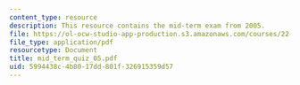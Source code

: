```yaml
---
content_type: resource
description: This resource contains the mid-term exam from 2005.
file: https://ol-ocw-studio-app-production.s3.amazonaws.com/courses/22-611j-introduction-to-plasma-physics-i-fall-2006/5994438c4b8017dd801f326915359d57_mid_term_quiz_05.pdf
file_type: application/pdf
resourcetype: Document
title: mid_term_quiz_05.pdf
uid: 5994438c-4b80-17dd-801f-326915359d57
---
```

